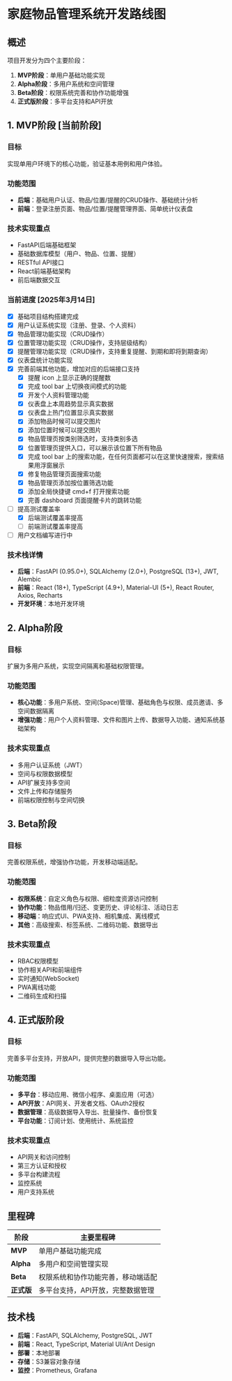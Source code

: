 # 家庭物品管理系统开发路线图

## 概述

项目开发分为四个主要阶段：

1. **MVP阶段**：单用户基础功能实现
2. **Alpha阶段**：多用户系统和空间管理
3. **Beta阶段**：权限系统完善和协作功能增强
4. **正式版阶段**：多平台支持和API开放

## 1. MVP阶段 [当前阶段]

### 目标
实现单用户环境下的核心功能，验证基本用例和用户体验。

### 功能范围
- **后端**：基础用户认证、物品/位置/提醒的CRUD操作、基础统计分析
- **前端**：登录注册页面、物品/位置/提醒管理界面、简单统计仪表盘

### 技术实现重点
- FastAPI后端基础框架
- 基础数据库模型（用户、物品、位置、提醒）
- RESTful API接口
- React前端基础架构
- 前后端数据交互

### 当前进度 [2025年3月14日]
- [x] 基础项目结构搭建完成
- [x] 用户认证系统实现（注册、登录、个人资料）
- [x] 物品管理功能实现（CRUD操作）
- [x] 位置管理功能实现（CRUD操作，支持层级结构）
- [x] 提醒管理功能实现（CRUD操作，支持重复提醒、到期和即将到期查询）
- [x] 仪表盘统计功能实现
- [x] 完善前端其他功能，增加对应的后端接口支持
    - [x] 提醒 icon 上显示正确的提醒数
    - [x] 完成 tool bar 上切换夜间模式的功能
    - [x] 开发个人资料管理功能
    - [x] 仪表盘上本周趋势显示真实数据
    - [x] 仪表盘上热门位置显示真实数据
    - [x] 添加物品时候可以提交图片
    - [x] 添加位置时候可以提交图片
    - [x] 物品管理页按类别筛选时，支持类别多选
    - [x] 位置管理页提供入口，可以展示该位置下所有物品
    - [x] 完成 tool bar 上的搜索功能，在任何页面都可以在这里快速搜索，搜索结果用浮窗展示
    - [x] 修复物品管理页面搜索功能
    - [x] 物品管理页添加按位置筛选功能
    - [x] 添加全局快捷键 cmd+f 打开搜索功能
    - [x] 完善 dashboard 页面提醒卡片的跳转功能
- [ ] 提高测试覆盖率
    - [x] 后端测试覆盖率提高
    - [ ] 前端测试覆盖率提高
- [ ] 用户文档编写进行中

### 技术栈详情
- **后端**：FastAPI (0.95.0+), SQLAlchemy (2.0+), PostgreSQL (13+), JWT, Alembic
- **前端**：React (18+), TypeScript (4.9+), Material-UI (5+), React Router, Axios, Recharts
- **开发环境**：本地开发环境

## 2. Alpha阶段

### 目标
扩展为多用户系统，实现空间隔离和基础权限管理。

### 功能范围
- **核心功能**：多用户系统、空间(Space)管理、基础角色与权限、成员邀请、多空间数据隔离
- **增强功能**：用户个人资料管理、文件和图片上传、数据导入功能、通知系统基础架构

### 技术实现重点
- 多用户认证系统（JWT）
- 空间与权限数据模型
- API扩展支持多空间
- 文件上传和存储服务
- 前端权限控制与空间切换

## 3. Beta阶段

### 目标
完善权限系统，增强协作功能，开发移动端适配。

### 功能范围
- **权限系统**：自定义角色与权限、细粒度资源访问控制
- **协作功能**：物品借用/归还、变更历史、评论标注、活动日志
- **移动端**：响应式UI、PWA支持、相机集成、离线模式
- **其他**：高级搜索、标签系统、二维码功能、数据导出

### 技术实现重点
- RBAC权限模型
- 协作相关API和前端组件
- 实时通知(WebSocket)
- PWA离线功能
- 二维码生成和扫描

## 4. 正式版阶段

### 目标
完善多平台支持，开放API，提供完整的数据导入导出功能。

### 功能范围
- **多平台**：移动应用、微信小程序、桌面应用（可选）
- **API开放**：API网关、开发者文档、OAuth2授权
- **数据管理**：高级数据导入导出、批量操作、备份恢复
- **平台功能**：订阅计划、使用统计、系统监控

### 技术实现重点
- API网关和访问控制
- 第三方认证和授权
- 多平台构建流程
- 监控系统
- 用户支持系统

## 里程碑

| 阶段 | 主要里程碑 |
|------|------------|
| **MVP** | 单用户基础功能完成 |
| **Alpha** | 多用户和空间管理实现 |
| **Beta** | 权限系统和协作功能完善，移动端适配 |
| **正式版** | 多平台支持，API开放，完整数据管理 |

## 技术栈

- **后端**：FastAPI, SQLAlchemy, PostgreSQL, JWT
- **前端**：React, TypeScript, Material UI/Ant Design
- **部署**：本地部署
- **存储**：S3兼容对象存储
- **监控**：Prometheus, Grafana 